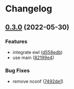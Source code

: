 # Changelog

## [0.3.0](https://github.com/nicolaspearson/node.express.starter/compare/v0.2.3...v0.3.0) (2022-05-30)


### Features

* integrate ewl ([d558edb](https://github.com/nicolaspearson/node.express.starter/commit/d558edb110ac9d7fe8eb53521b916f28181c42e1))
* use main ([82199e4](https://github.com/nicolaspearson/node.express.starter/commit/82199e4caceeee98f728bf3911f3481a8d0adf96))


### Bug Fixes

* remove nconf ([7492de1](https://github.com/nicolaspearson/node.express.starter/commit/7492de15730a824ebc1d22a3be8fc8e6ba73662e))
